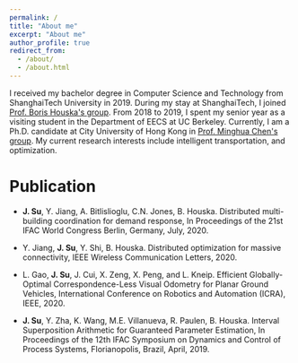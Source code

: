 ```yaml
---
permalink: /
title: "About me"
excerpt: "About me"
author_profile: true
redirect_from:
  - /about/
  - /about.html
---
```


I received my bachelor degree in Computer Science and Technology from ShanghaiTech University in 2019. During my stay at ShanghaiTech, I joined [Prof. Boris Houska's group](http://faculty.sist.shanghaitech.edu.cn/faculty/boris/). 
From 2018 to 2019, I spent my senior year as a visiting student in the Department of EECS at UC Berkeley. 
Currently, I am a Ph.D. candidate at City University of Hong Kong in [Prof. Minghua Chen's group](http://personal.cityu.edu.hk/mchen88/index.html). My current research interests include intelligent transportation, and optimization.  


# Publication
- **J. Su**, Y. Jiang, A. Bitlislioglu, C.N. Jones, B. Houska. 
Distributed multi-building coordination for demand response,
 In Proceedings of the 21st IFAC World Congress 
 Berlin, Germany, July, 2020. 

- Y. Jiang, **J. Su**, Y. Shi, B. Houska.
Distributed optimization for massive connectivity,
IEEE Wireless Communication Letters, 2020. 

- L. Gao, **J. Su**, J. Cui, X. Zeng, X. Peng, and L. Kneip.
 Efficient Globally-Optimal Correspondence-Less 
 Visual Odometry for Planar Ground Vehicles, International Conference on Robotics and Automation (ICRA), IEEE, 2020. 

- **J. Su**, Y. Zha, K. Wang, M.E. Villanueva, R. Paulen, B. Houska.
Interval Superposition Arithmetic for Guaranteed Parameter Estimation,
In Proceedings of the 12th IFAC Symposium on Dynamics and Control of Process Systems, Florianopolis, Brazil, April, 2019.

